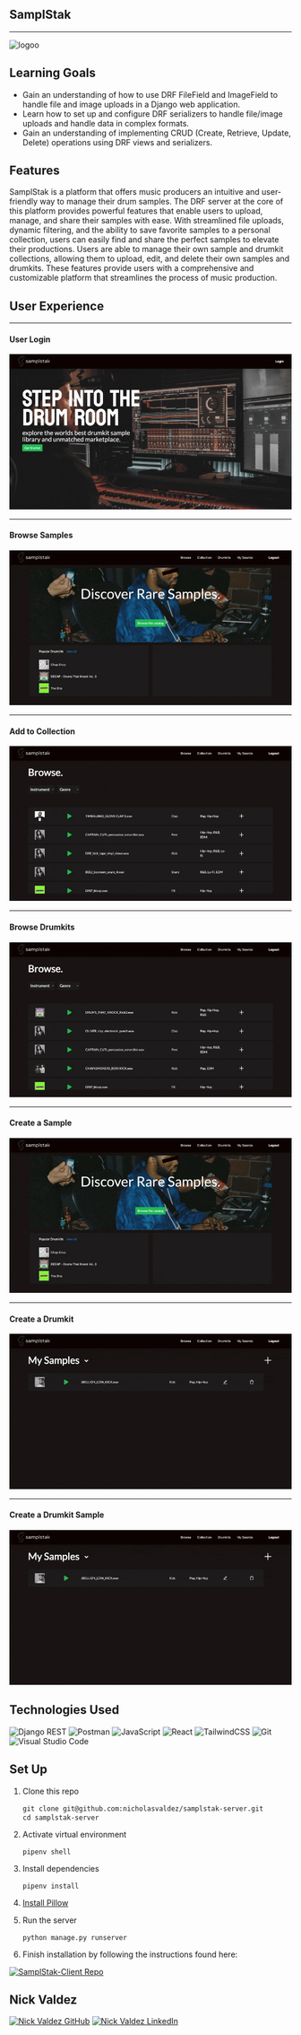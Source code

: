 ## SamplStak

---

![logoo](https://github.com/nicholasvaldez/samplstak-server/assets/102673642/77a9b578-1a7f-4e52-a4bc-2732feafcc0b)

## Learning Goals

- Gain an understanding of how to use DRF FileField and ImageField to handle file and image uploads in a Django web application.
- Learn how to set up and configure DRF serializers to handle file/image uploads and handle data in complex formats.
- Gain an understanding of implementing CRUD (Create, Retrieve, Update, Delete) operations using DRF views and serializers.

## Features

SamplStak is a platform that offers music producers an intuitive and user-friendly way to manage their drum samples. The DRF server at the core of this platform provides powerful features that enable users to upload, manage, and share their samples with ease. With streamlined file uploads, dynamic filtering, and the ability to save favorite samples to a personal collection, users can easily find and share the perfect samples to elevate their productions. Users are able to manage their own sample and drumkit collections, allowing them to upload, edit, and delete their own samples and drumkits. These features provide users with a comprehensive and customizable platform that streamlines the process of music production.

## User Experience

---

#### User Login

![](gifs/SS_Login.gif)

---

#### Browse Samples

![](gifs/SS_Browse.gif)

---

#### Add to Collection

![](gifs/SS_Collection.gif)

---

#### Browse Drumkits

![](gifs/SS_Drumkits.gif)

---

#### Create a Sample

![](gifs/SS_Sample_upload.gif)

---

#### Create a Drumkit

![](gifs/SS_Drumkit-upload.gif)

---

#### Create a Drumkit Sample

![](gifs/SS_Drumkit--sample.gif)

## Technologies Used

![Django REST](https://img.shields.io/badge/django%20rest-ff1709?style=for-the-badge&logo=django&logoColor=white) ![Postman](https://img.shields.io/badge/Postman-FF6C37?style=for-the-badge&logo=Postman&logoColor=white) ![JavaScript](https://img.shields.io/badge/javascript-%23323330.svg?style=for-the-badge&logo=javascript&logoColor=%23F7DF1E) ![React](https://img.shields.io/badge/react-%2320232a.svg?style=for-the-badge&logo=react&logoColor=%2361DAFB) ![TailwindCSS](https://img.shields.io/badge/tailwindcss-%2338B2AC.svg?style=for-the-badge&logo=tailwind-css&logoColor=white) ![Git](https://img.shields.io/badge/git%20-%23F05033.svg?&style=for-the-badge&logo=git&logoColor=white) ![Visual Studio Code](https://img.shields.io/badge/VSCode%20-%23007ACC.svg?&style=for-the-badge&logo=visual-studio-code&logoColor=white)

## Set Up

1. Clone this repo

   ```
   git clone git@github.com:nicholasvaldez/samplstak-server.git
   cd samplstak-server
   ```

2. Activate virtual environment

   ```
   pipenv shell
   ```

3. Install dependencies

   ```
   pipenv install
   ```

4. [Install Pillow](https://pillow.readthedocs.io/en/stable/installation.html)

5. Run the server

   ```
   python manage.py runserver
   ```

6. Finish installation by following the instructions found here:

<a href="https://github.com/nicholasvaldez/samplstak-client" target="_blank"><img src="https://img.shields.io/badge/client_repo%20-%2375120e.svg?&style=for-the-badge&&logoColor=white" alt="SamplStak-Client Repo" style="height: auto !important; width: auto !important;" /></a>

## Nick Valdez

<a href="https://www.github.com/nicholasvaldez/" target="_blank"><img src="https://img.shields.io/badge/github%20-%23121011.svg?&style=for-the-badge&logo=github&logoColor=white" alt="Nick Valdez GitHub" style="height: auto !important;width: auto !important;" /></a> <a href="https://www.linkedin.com/in/nicholasvaldez/" target="_blank"><img src="https://img.shields.io/badge/linkedin%20-%230077B5.svg?&style=for-the-badge&logo=linkedin&logoColor=white" alt="Nick Valdez LinkedIn" style="height: auto !important;width: auto !important;" /></a>
